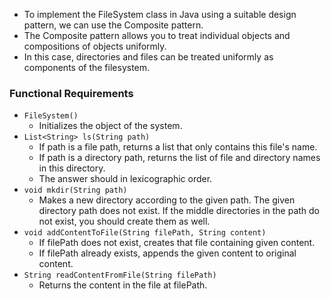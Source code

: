 - To implement the FileSystem class in Java using a suitable design pattern, we can use the Composite pattern. 
- The Composite pattern allows you to treat individual objects and compositions of objects uniformly. 
- In this case, directories and files can be treated uniformly as components of the filesystem.

### Functional Requirements
- `FileSystem()` 
  - Initializes the object of the system.
- `List<String> ls(String path)`
  - If path is a file path, returns a list that only contains this file's name. 
  - If path is a directory path, returns the list of file and directory names in this directory. 
  - The answer should in lexicographic order.
- `void mkdir(String path)` 
  - Makes a new directory according to the given path. The given directory path does not exist. If the middle directories in the path do not exist, you should create them as well.
- `void addContentToFile(String filePath, String content)`
  - If filePath does not exist, creates that file containing given content. 
  - If filePath already exists, appends the given content to original content.
- `String readContentFromFile(String filePath)`
  - Returns the content in the file at filePath.
